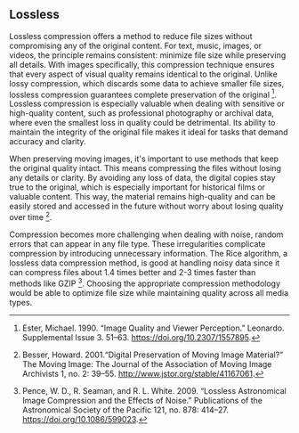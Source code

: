 ## Lossless
Lossless compression offers a method to reduce file sizes without compromising any of the original content. 
For text, music, images, or videos, the principle remains consistent: minimize file size while preserving all details.
With images specifically, this compression technique ensures that every aspect of visual quality remains identical to the original. 
Unlike lossy compression, which discards some data to achieve smaller file sizes, lossless compression guarantees complete preservation of the original [^ester90image]. 
Lossless compression is especially valuable when dealing with sensitive or high-quality content, 
such as professional photography or archival data, where even the smallest loss in quality could be detrimental. 
Its ability to maintain the integrity of the original file makes it ideal for tasks that demand accuracy and clarity. 

When preserving moving images, it's important to use methods that keep the original quality intact. 
This means compressing the files without losing any details or clarity. By avoiding any loss of data, 
the digital copies stay true to the original, which is especially important for historical films or valuable content. 
This way, the material remains high-quality and can be easily stored and accessed in the future without worry about
losing quality over time [^besser01digital].

Compression becomes more challenging when dealing with noise, random errors that can appear in any file type. 
These irregularities complicate compression by introducing unnecessary information. 
The Rice algorithm, a lossless data compression method, is good at handling noisy data since it can compress files about 1.4 times better 
and 2-3 times faster than methods like GZIP [^pence09lossless].  Choosing the appropriate compression 
methodology would be able to optimize file size while maintaining quality across all media types.



[^pence09lossless]: Pence, W. D., R. Seaman, and R. L. White. 2009. “Lossless Astronomical Image Compression and the Effects of Noise.” Publications of the Astronomical Society of the Pacific 121, no. 878: 414–27. https://doi.org/10.1086/599023.
[^besser01digital]: Besser, Howard. 2001.“Digital Preservation of Moving Image Material?” The Moving Image: The Journal of the Association of Moving Image Archivists 1, no. 2: 39–55. http://www.jstor.org/stable/41167061.
[^ester90image]: Ester, Michael. 1990. “Image Quality and Viewer Perception.” Leonardo. Supplemental Issue 3. 51–63. https://doi.org/10.2307/1557895.
